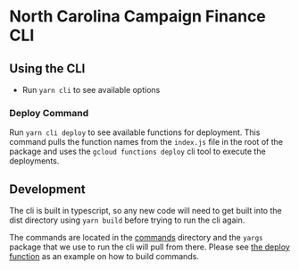 # North Carolina Campaign Finance CLI

## Using the CLI
* Run `yarn cli` to see available options

### Deploy Command
Run `yarn cli deploy` to see available functions for deployment. This command pulls the function names from the `index.js` file in the root of the package and uses the `gcloud functions deploy` cli tool to execute the deployments.

## Development
The cli is built in typescript, so any new code will need to get built into the dist directory using `yarn build` before trying to run the cli again.

The commands are located in the [commands](./commands) directory and the `yargs` package that we use to run the cli will pull from there. Please see [the deploy function](./commands/deployFunction.ts) as an example on how to build commands.
